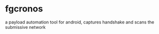 # fgcronos
a payload automation tool for android, captures handshake and scans the submissive network 
